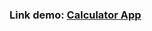 ### Link demo: [Calculator App](https://ck1412.github.io/HTML-CSS_JS/Projects/Caculator%20App/ "(target | _blank)")
